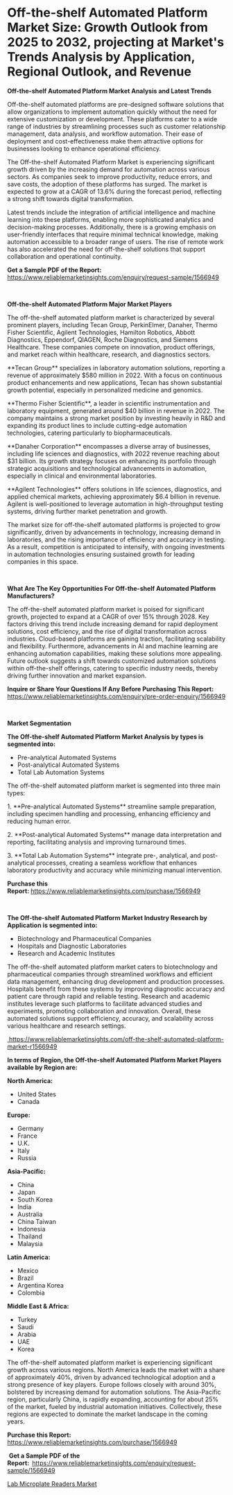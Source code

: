 <p><h1>Off-the-shelf Automated Platform Market Size: Growth Outlook from 2025 to 2032, projecting at Market's Trends Analysis by Application, Regional Outlook, and Revenue</h1></p><p><strong>Off-the-shelf Automated Platform Market Analysis and Latest Trends</strong></p>
<p><p>Off-the-shelf automated platforms are pre-designed software solutions that allow organizations to implement automation quickly without the need for extensive customization or development. These platforms cater to a wide range of industries by streamlining processes such as customer relationship management, data analysis, and workflow automation. Their ease of deployment and cost-effectiveness make them attractive options for businesses looking to enhance operational efficiency.</p><p>The Off-the-shelf Automated Platform Market is experiencing significant growth driven by the increasing demand for automation across various sectors. As companies seek to improve productivity, reduce errors, and save costs, the adoption of these platforms has surged. The market is expected to grow at a CAGR of 13.6% during the forecast period, reflecting a strong shift towards digital transformation. </p><p>Latest trends include the integration of artificial intelligence and machine learning into these platforms, enabling more sophisticated analytics and decision-making processes. Additionally, there is a growing emphasis on user-friendly interfaces that require minimal technical knowledge, making automation accessible to a broader range of users. The rise of remote work has also accelerated the need for off-the-shelf solutions that support collaboration and operational continuity.</p></p>
<p><strong>Get a Sample PDF of the Report:&nbsp;</strong> <a href="https://www.reliablemarketinsights.com/enquiry/request-sample/1566949?utm_campaign=2252&utm_medium=2&utm_source=Github&utm_content=ia&utm_term=22032025&utm_id=off-the-shelf-automated-platform">https://www.reliablemarketinsights.com/enquiry/request-sample/1566949</a></p>
<p>&nbsp;</p>
<p><strong>Off-the-shelf Automated Platform Major Market Players</strong></p>
<p><p>The off-the-shelf automated platform market is characterized by several prominent players, including Tecan Group, PerkinElmer, Danaher, Thermo Fisher Scientific, Agilent Technologies, Hamilton Robotics, Abbott Diagnostics, Eppendorf, QIAGEN, Roche Diagnostics, and Siemens Healthcare. These companies compete on innovation, product offerings, and market reach within healthcare, research, and diagnostics sectors.</p><p>**Tecan Group** specializes in laboratory automation solutions, reporting a revenue of approximately $580 million in 2022. With a focus on continuous product enhancements and new applications, Tecan has shown substantial growth potential, especially in personalized medicine and genomics.</p><p>**Thermo Fisher Scientific**, a leader in scientific instrumentation and laboratory equipment, generated around $40 billion in revenue in 2022. The company maintains a strong market position by investing heavily in R&D and expanding its product lines to include cutting-edge automation technologies, catering particularly to biopharmaceuticals.</p><p>**Danaher Corporation** encompasses a diverse array of businesses, including life sciences and diagnostics, with 2022 revenue reaching about $31 billion. Its growth strategy focuses on enhancing its portfolio through strategic acquisitions and technological advancements in automation, especially in clinical and environmental laboratories.</p><p>**Agilent Technologies** offers solutions in life sciences, diagnostics, and applied chemical markets, achieving approximately $6.4 billion in revenue. Agilent is well-positioned to leverage automation in high-throughput testing systems, driving further market penetration and growth.</p><p>The market size for off-the-shelf automated platforms is projected to grow significantly, driven by advancements in technology, increasing demand in laboratories, and the rising importance of efficiency and accuracy in testing. As a result, competition is anticipated to intensify, with ongoing investments in automation technologies ensuring sustained growth for leading companies in this space.</p></p>
<p>&nbsp;</p>
<p><strong>What Are The Key Opportunities For Off-the-shelf Automated Platform Manufacturers?</strong></p>
<p><p>The off-the-shelf automated platform market is poised for significant growth, projected to expand at a CAGR of over 15% through 2028. Key factors driving this trend include increasing demand for rapid deployment solutions, cost efficiency, and the rise of digital transformation across industries. Cloud-based platforms are gaining traction, facilitating scalability and flexibility. Furthermore, advancements in AI and machine learning are enhancing automation capabilities, making these solutions more appealing. Future outlook suggests a shift towards customized automation solutions within off-the-shelf offerings, catering to specific industry needs, thereby driving further innovation and market expansion.</p></p>
<p><strong>Inquire or Share Your Questions If Any Before Purchasing This Report:</strong> <a href="https://www.reliablemarketinsights.com/enquiry/pre-order-enquiry/1566949?utm_campaign=2252&utm_medium=2&utm_source=Github&utm_content=ia&utm_term=22032025&utm_id=off-the-shelf-automated-platform">https://www.reliablemarketinsights.com/enquiry/pre-order-enquiry/1566949</a></p>
<p>&nbsp;</p>
<p><strong>Market Segmentation</strong></p>
<p><strong>The Off-the-shelf Automated Platform Market Analysis by types is segmented into:</strong></p>
<p><ul><li>Pre-analytical Automated Systems</li><li>Post-analytical Automated Systems</li><li>Total Lab Automation Systems</li></ul></p>
<p><p>The off-the-shelf automated platform market is segmented into three main types: </p><p>1. **Pre-analytical Automated Systems** streamline sample preparation, including specimen handling and processing, enhancing efficiency and reducing human error.</p><p>   </p><p>2. **Post-analytical Automated Systems** manage data interpretation and reporting, facilitating analysis and improving turnaround times. </p><p>3. **Total Lab Automation Systems** integrate pre-, analytical, and post-analytical processes, creating a seamless workflow that enhances laboratory productivity and accuracy while minimizing manual intervention.</p></p>
<p><strong>Purchase this Report:&nbsp;</strong><a href="https://www.reliablemarketinsights.com/purchase/1566949?utm_campaign=2252&utm_medium=2&utm_source=Github&utm_content=ia&utm_term=22032025&utm_id=off-the-shelf-automated-platform">https://www.reliablemarketinsights.com/purchase/1566949</a></p>
<p>&nbsp;</p>
<p><strong>The Off-the-shelf Automated Platform Market Industry Research by Application is segmented into:</strong></p>
<p><ul><li>Biotechnology and Pharmaceutical Companies</li><li>Hospitals and Diagnostic Laboratories</li><li>Research and Academic Institutes</li></ul></p>
<p><p>The off-the-shelf automated platform market caters to biotechnology and pharmaceutical companies through streamlined workflows and efficient data management, enhancing drug development and production processes. Hospitals benefit from these systems by improving diagnostic accuracy and patient care through rapid and reliable testing. Research and academic institutes leverage such platforms to facilitate advanced studies and experiments, promoting collaboration and innovation. Overall, these automated solutions support efficiency, accuracy, and scalability across various healthcare and research settings.</p></p>
<p><a href="https://www.reliablemarketinsights.com/off-the-shelf-automated-platform-market-r1566949?utm_campaign=2252&utm_medium=2&utm_source=Github&utm_content=ia&utm_term=22032025&utm_id=off-the-shelf-automated-platform">&nbsp;https://www.reliablemarketinsights.com/off-the-shelf-automated-platform-market-r1566949</a></p>
<p><strong>In terms of Region, the Off-the-shelf Automated Platform Market Players available by Region are:</strong></p>
<p>
    <p> <strong> North America: </strong>
        <ul>
            <li>United States</li>
            <li>Canada</li>
        </ul>
        </p> 
    <p> <strong> Europe: </strong>
        <ul>
            <li>Germany</li>
            <li>France</li>
            <li>U.K.</li>
            <li>Italy</li>
            <li>Russia</li>
        </ul>
        </p> 
    <p> <strong> Asia-Pacific: </strong>
        <ul>
            <li>China</li>
            <li>Japan</li>
            <li>South Korea</li>
            <li>India</li>
            <li>Australia</li>
            <li>China Taiwan</li>
            <li>Indonesia</li>
            <li>Thailand</li>
            <li>Malaysia</li>
        </ul>
        </p> 
    <p> <strong> Latin America: </strong>
        <ul>
            <li>Mexico</li>
            <li>Brazil</li>
            <li>Argentina Korea</li>
            <li>Colombia</li>
        </ul>
        </p> 
    <p> <strong> Middle East & Africa: </strong>
        <ul>
            <li>Turkey</li>
            <li>Saudi</li>
            <li>Arabia</li>
            <li>UAE</li>
            <li>Korea</li>
        </ul>
    </p>
    </p>
<p><p>The off-the-shelf automated platform market is experiencing significant growth across various regions. North America leads the market with a share of approximately 40%, driven by advanced technological adoption and a strong presence of key players. Europe follows closely with around 30%, bolstered by increasing demand for automation solutions. The Asia-Pacific region, particularly China, is rapidly expanding, accounting for about 25% of the market, fueled by industrial automation initiatives. Collectively, these regions are expected to dominate the market landscape in the coming years.</p></p>
<p><strong>Purchase this Report: </strong><a href="https://www.reliablemarketinsights.com/purchase/1566949?utm_campaign=2252&utm_medium=2&utm_source=Github&utm_content=ia&utm_term=22032025&utm_id=off-the-shelf-automated-platform">https://www.reliablemarketinsights.com/purchase/1566949</a></p>
<p>&nbsp;<strong>Get a Sample PDF of the Report:&nbsp;&nbsp;</strong><a href="https://www.reliablemarketinsights.com/enquiry/request-sample/1566949?utm_campaign=2252&utm_medium=2&utm_source=Github&utm_content=ia&utm_term=22032025&utm_id=off-the-shelf-automated-platform">https://www.reliablemarketinsights.com/enquiry/request-sample/1566949</a></p>
<p><strong></strong></p>
<p><p><a href="https://github.com/DianaWilson796/Market-Research-Report-List-2/blob/main/lab-microplate-readers-market.md?utm_campaign=2252&utm_medium=2&utm_source=Github&utm_content=ia&utm_term=22032025&utm_id=off-the-shelf-automated-platform">Lab Microplate Readers Market</a></p></p>
